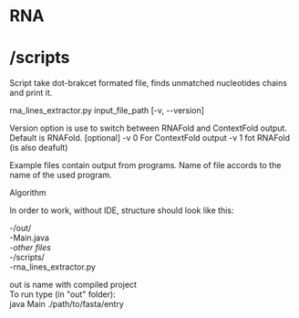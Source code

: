 # RNA

# /scripts

Script take dot-brakcet formated file, finds unmatched nucleotides chains and print it.

rna_lines_extractor.py input_file_path [-v, --version] 

Version option is use to switch between RNAFold and ContextFold output. Default is RNAFold. [optional]
-v 0 For ContextFold output 
-v 1 fot RNAFold (is also deafult) 

Example files contain output from programs. Name of file accords to the name of the used program.



Algorithm

In order to work, without IDE, structure should look like this:<br>


-/out/ <br>
  -Main.java <br>
  -*other files* <br>
-/scripts/ <br>
  -rna_lines_extractor.py <br>

out is name with compiled project <br>
To run type (in "out" folder):  <br>
java Main ./path/to/fasta/entry <br>


